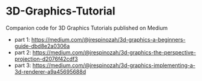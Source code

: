 # 3D-Graphics-Tutorial
Companion code for 3D Graphics Tutorials published on Medium 
- part 1: https://medium.com/@jrespinozah/3d-graphics-a-beginners-guide-dbd8e2a0306a
- part 2: https://medium.com/@jrespinozah/3d-graphics-the-perspective-projection-d2076f42cdf3
- part 3: https://medium.com/@jrespinozah/3d-graphics-implementing-a-3d-renderer-a9a45695688d
